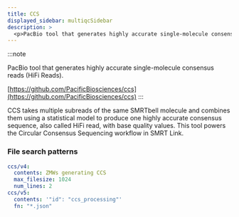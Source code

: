 ```yaml
---
title: CCS
displayed_sidebar: multiqcSidebar
description: >
  <p>PacBio tool that generates highly accurate single-molecule consensus reads (HiFi Reads).</p>
---
```


<!--
~~~~~ DO NOT EDIT ~~~~~
This file is autogenerated from the MultiQC module python docstring.
Do not edit the markdown, it will be overwritten.

File path for the source of this content: multiqc/modules/ccs/ccs.py
~~~~~~~~~~~~~~~~~~~~~~~
-->

:::note

<p>PacBio tool that generates highly accurate single-molecule consensus reads (HiFi Reads).</p>

[https://github.com/PacificBiosciences/ccs](https://github.com/PacificBiosciences/ccs)
:::

CCS takes multiple subreads of the same SMRTbell molecule and combines them
using a statistical model to produce one highly accurate consensus sequence,
also called HiFi read, with base quality values. This tool powers the Circular
Consensus Sequencing workflow in SMRT Link.

### File search patterns

```yaml
ccs/v4:
  contents: ZMWs generating CCS
  max_filesize: 1024
  num_lines: 2
ccs/v5:
  contents: '"id": "ccs_processing"'
  fn: "*.json"
```
